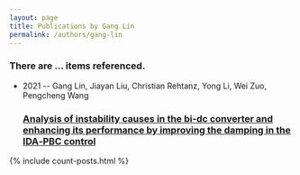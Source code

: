 ```yaml
---
layout: page
title: Publications by Gang Lin
permalink: /authors/gang-lin
---
```


<h3 id="number-posts">There are ... items referenced.</h3>
<ul class="post-list">
<li><span class='post-meta'>2021 -- Gang Lin, Jiayan Liu, Christian Rehtanz, Yong Li, Wei Zuo, Pengcheng Wang</span><h3><a class='post-link' href="{{ site.baseurl }}/analysis-of-instability-causes-in-the-bi-dc-converter-and-enhancing-its-performance-by-improving-the-damping-in-the-ida-pbc-control">Analysis of instability causes in the bi‐dc converter and enhancing its performance by improving the damping in the IDA‐PBC control</a></h3></li>

</ul>
{% include count-posts.html %}
